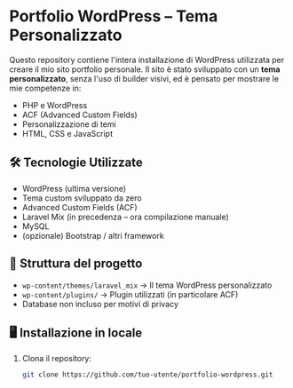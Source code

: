 # Portfolio WordPress – Tema Personalizzato

Questo repository contiene l'intera installazione di WordPress utilizzata per creare il mio sito portfolio personale. Il sito è stato sviluppato con un **tema personalizzato**, senza l'uso di builder visivi, ed è pensato per mostrare le mie competenze in:

- PHP e WordPress
- ACF (Advanced Custom Fields)
- Personalizzazione di temi
- HTML, CSS e JavaScript

## 🛠 Tecnologie Utilizzate

- WordPress (ultima versione)
- Tema custom sviluppato da zero
- Advanced Custom Fields (ACF)
- Laravel Mix (in precedenza – ora compilazione manuale)
- MySQL
- (opzionale) Bootstrap / altri framework

## 📁 Struttura del progetto

- `wp-content/themes/laravel_mix` → Il tema WordPress personalizzato
- `wp-content/plugins/` → Plugin utilizzati (in particolare ACF)
- Database non incluso per motivi di privacy

## 🖥 Installazione in locale

1. Clona il repository:
   ```bash
   git clone https://github.com/tuo-utente/portfolio-wordpress.git
